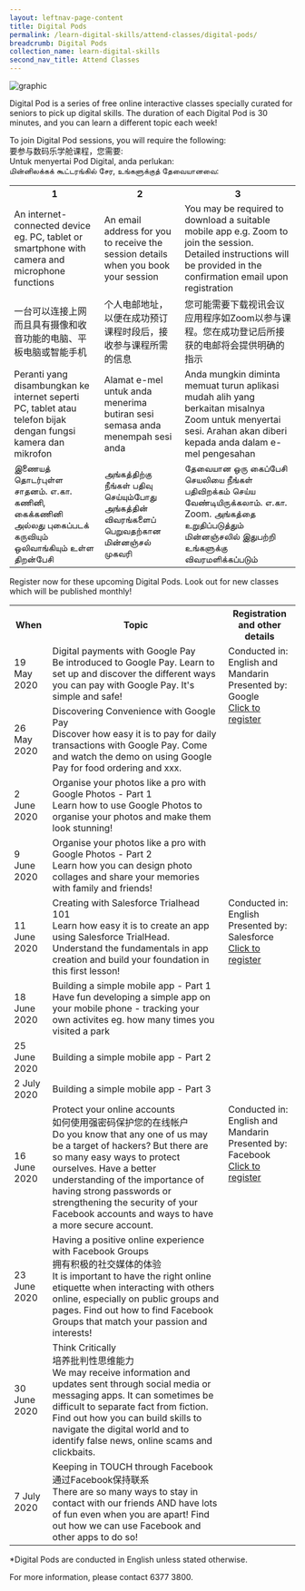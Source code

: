 ```yaml
---
layout: leftnav-page-content
title: Digital Pods
permalink: /learn-digital-skills/attend-classes/digital-pods/
breadcrumb: Digital Pods
collection_name: learn-digital-skills
second_nav_title: Attend Classes
---
```


![graphic](/images/learn-digital-skills/digital-pods.jpg)

Digital Pod is a series of free online interactive classes specially curated for seniors to pick up digital skills. The duration of each Digital Pod is 30 minutes, and you can learn a different topic each week! 

To join Digital Pod sessions, you will require the following: <br>要参与数码乐学舱课程，您需要: <br>Untuk menyertai Pod Digital, anda perlukan: <br>மின்னிலக்கக் கூட்டரங்கில் சேர, உங்களுக்குத் தேவையானவை:

<table>
  <tr>
    <th>1</th>
    <th>2</th>
    <th>3</th>
  </tr>
  <tr>
    <td>An internet-connected device eg. PC, tablet or smartphone with camera and microphone functions</td>
    <td>An email address for you to receive the session details when you book your session</td>
    <td>You may be required to download a suitable mobile app e.g. Zoom to join the session. Detailed instructions will be provided in the confirmation email upon registration</td>
  </tr>
<tr>
  <td>一台可以连接上网而且具有摄像和收音功能的电脑、平板电脑或智能手机</td>
  <td>个人电邮地址，以便在成功预订课程时段后，接收参与课程所需的信息</td>
  <td>您可能需要下载视讯会议应用程序如Zoom以参与课程。您在成功登记后所接获的电邮将会提供明确的指示</td>
  </tr>
<tr>
  <td>Peranti yang disambungkan ke internet seperti PC, tablet atau telefon bijak dengan fungsi kamera dan mikrofon</td>
  <td>Alamat e-mel untuk anda menerima butiran sesi semasa anda menempah sesi anda</td>
  <td>Anda mungkin diminta memuat turun aplikasi mudah alih yang berkaitan misalnya Zoom untuk menyertai sesi. Arahan akan diberi kepada anda dalam e-mel pengesahan</td>
</tr>
  <tr>
  <td>இணையத் தொடர்புள்ள சாதனம். எ.கா. கணினி, கைக்கணினி அல்லது புகைப்படக் கருவியும் ஒலிவாங்கியும் உள்ள திறன்பேசி</td>
  <td>அங்கத்திற்கு நீங்கள் பதிவு செய்யும்போது அங்கத்தின் விவரங்களைப் பெறுவதற்கான மின்னஞ்சல் முகவரி </td>
  <td>தேவையான ஒரு கைப்பேசி செயலியை நீங்கள் பதிவிறக்கம் செய்ய வேண்டியிருக்கலாம். எ.கா. Zoom. அங்கத்தை உறுதிப்படுத்தும் மின்னஞ்சலில் இதுபற்றி உங்களுக்கு விவரமளிக்கப்படும் </td>
</tr>
</table>

Register now for these upcoming Digital Pods. Look out for new classes which will be published monthly!

<table>
  <tr>
    <th>When</th>
    <th>Topic</th>
    <th>Registration and other details</th>
  </tr>
<tr>
  <td>19 May 2020</td>
  <td>Digital payments with Google Pay <br>Be introduced to Google Pay. Learn to set up and discover the different ways you can pay with Google Pay. It's simple and safe!</td>
  <td rowspan="4" valign="top">Conducted in: English and Mandarin<br>Presented by: Google<br><a href="" target="_blank">Click to register</a></td>
  </tr>
<tr>
  <td>26 May 2020</td>
  <td>Discovering Convenience with Google Pay<br>Discover how easy it is to pay for daily transactions with Google Pay. Come and watch the demo on using Google Pay for food ordering and xxx.</td>
</tr>
<tr>
  <td>2 June 2020</td>
  <td>Organise your photos like a pro with Google Photos - Part 1<br>Learn how to use Google Photos to organise your photos and make them look stunning!</td>
</tr>
  <tr>
  <td>9 June 2020</td>
  <td>Organise your photos like a pro with Google Photos - Part 2<br>Learn how you can design photo collages and share your memories with family and friends!</td>
</tr>
<tr>
  <td>11 June 2020</td>
  <td>Creating with Salesforce Trialhead 101<br>Learn how easy it is to create an app using Salesforce TrialHead. Understand the fundamentals in app creation and build your foundation in this first lesson!</td>
  <td rowspan="4" valign="top">Conducted in: English<br>Presented by: Salesforce<br><a href="" target="_blank">Click to register</a></td>
  </tr>
<tr>
  <td>18 June 2020</td>
  <td>Building a simple mobile app - Part 1<br>Have fun developing a simple app on your mobile phone - tracking your own activites eg. how many times you visited a park</td>
</tr>
<tr>
  <td>25 June 2020</td>
  <td>Building a simple mobile app - Part 2<br></td>
</tr>
  <tr>
  <td>2 July 2020</td>
  <td>Building a simple mobile app - Part 3<br></td>
</tr>
<tr>
  <td>16 June 2020</td>
  <td>Protect your online accounts<br>如何使用强密码保护您的在线帐户<br>Do you know that any one of us may be a target of hackers? But there are so many easy ways to protect ourselves. Have a better understanding of the importance of having strong passwords or strengthening the security of your Facebook accounts and ways to have a more secure account.</td>
  <td rowspan="4" valign="top">Conducted in: English and Mandarin<br>Presented by: Facebook<br><a href="" target="_blank">Click to register</a></td>
  </tr>
<tr>
  <td>23 June 2020</td>
  <td>Having a positive online experience with Facebook Groups<br>拥有积极的社交媒体的体验<br>It is important to have the right online etiquette when interacting with others online, especially on public groups and pages. Find out how to find Facebook Groups that match your passion and interests!</td>
  
</tr>
<tr>
  <td>30 June 2020</td>
  <td>Think Critically<br>培养批判性思维能力<br>We may receive information and updates sent through social media or messaging apps. It can sometimes be difficult to separate fact from fiction. Find out how you can build skills to navigate the digital world and to identify false news, online scams and clickbaits.</td>
</tr>
  <tr>
  <td>7 July 2020</td>
  <td>Keeping in TOUCH through Facebook<br>通过Facebook保持联系<br>There are so many ways to stay in contact with our friends AND have lots of fun even when you are apart! Find out how we can use Facebook and other apps to do so!</td>
</tr>
</table>

*Digital Pods are conducted in English unless stated otherwise.

For more information, please contact 6377 3800.

